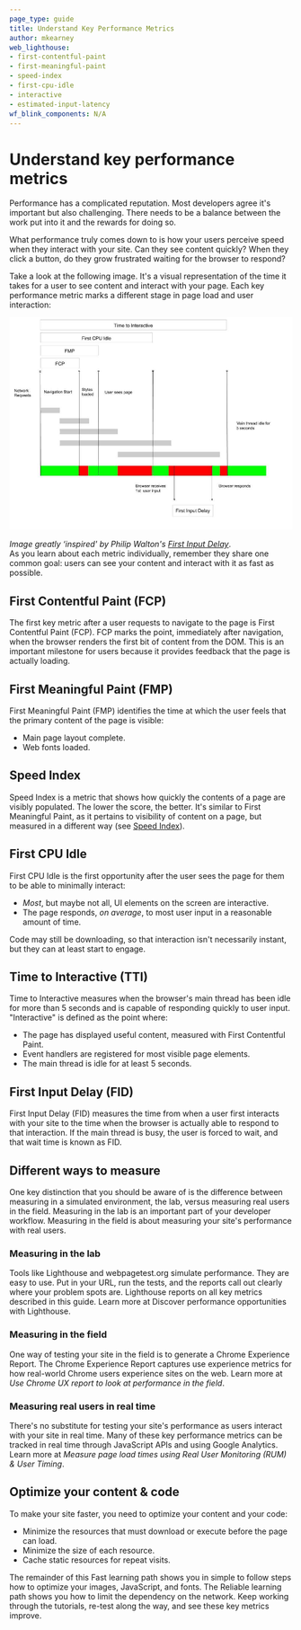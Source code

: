 ```yaml
---
page_type: guide
title: Understand Key Performance Metrics
author: mkearney
web_lighthouse:
- first-contentful-paint
- first-meaningful-paint
- speed-index
- first-cpu-idle
- interactive
- estimated-input-latency
wf_blink_components: N/A
---
```


# Understand key performance metrics

Performance has a complicated reputation. Most developers agree it's important
but also challenging. There needs to be a balance between the work put into it
and the rewards for doing so.

What performance truly comes down to is how your users perceive speed when they
interact with your site. Can they see content quickly? When they click a button,
do they grow frustrated waiting for the browser to respond?

Take a look at the following image. It's a visual representation of the time it
takes for a user to see content and interact with your page. Each key
performance metric marks a different stage in page load and user interaction:

![A timeline of key performance metrics in order: FCP, FMP, First CPU Idle, Time to Interactive.](./understand-metrics.jpg)

_Image greatly ‘inspired' by Philip Walton's
[First Input Delay](https://developers.google.com/web/updates/2018/05/first-input-delay)_.  
As you learn about each metric individually, remember they share one common
goal: users can see your content and interact with it as fast as possible.

## First Contentful Paint (FCP)

The first key metric after a user requests to navigate to the page is First
Contentful Paint (FCP). FCP marks the point, immediately after navigation, when
the browser renders the first bit of content from the DOM. This is an important
milestone for users because it provides feedback that the page is actually
loading.

## First Meaningful Paint (FMP)

First Meaningful Paint (FMP) identifies the time at which the user feels that
the primary content of the page is visible:

+  Main page layout complete.
+  Web fonts loaded.

## Speed Index

Speed Index is a metric that shows how quickly the contents of a page are
visibly populated. The lower the score, the better. It's similar to First
Meaningful Paint, as it pertains to visibility of content on a page, but
measured in a different way (see
[Speed Index](https://sites.google.com/a/webpagetest.org/docs/using-webpagetest/metrics/speed-index)).

## First CPU Idle

First CPU Idle is the first opportunity after the user sees the page for them to
be able to minimally interact:

+  _Most_, but maybe not all, UI elements on the screen are interactive.
+  The page responds, _on average_, to most user input in a reasonable
    amount of time.

Code may still be downloading, so that interaction isn't necessarily instant,
but they can at least start to engage. 

## Time to Interactive (TTI)

Time to Interactive measures when the browser's main thread has been idle for
more than 5 seconds and is capable of responding quickly to user input.
"Interactive" is defined as the point where:

+  The page has displayed useful content, measured with First Contentful
    Paint.
+  Event handlers are registered for most visible page elements.
+  The main thread is idle for at least 5 seconds. 

## First Input Delay (FID)

First Input Delay (FID) measures the time from when a user first interacts with
your site to the time when the browser is actually able to respond to that
interaction. If the main thread is busy, the user is forced to wait, and that
wait time is known as FID.

## Different ways to measure

One key distinction that you should be aware of is the difference between
measuring in a simulated environment, the lab, versus measuring real users in
the field. Measuring in the lab is an important part of your developer workflow.
Measuring in the field is about measuring your site's performance with real
users. 

### Measuring in the lab

Tools like Lighthouse and webpagetest.org simulate performance. They are easy to
use. Put in your URL, run the tests, and the reports call out clearly where your
problem spots are. Lighthouse reports on all key metrics described in this
guide. Learn more at Discover performance opportunities with Lighthouse.

### Measuring in the field

One way of testing your site in the field is to generate a Chrome Experience
Report. The Chrome Experience Report captures use experience metrics for how
real-world Chrome users experience sites on the web. Learn more at _Use Chrome
UX report to look at performance in the field_.

### Measuring real users in real time

There's no substitute for testing your site's performance as users interact with
your site in real time. Many of these key performance metrics can be tracked in
real time through JavaScript APIs and using Google Analytics. Learn more at
_Measure page load times using Real User Monitoring (RUM) & User Timing_.

## Optimize your content & code

To make your site faster, you need to optimize your content and your code:

+  Minimize the resources that must download or execute before the page
    can load.
+  Minimize the size of each resource. 
+  Cache static resources for repeat visits.

The remainder of this Fast learning path shows you in simple to follow steps how
to optimize your images, JavaScript, and fonts. The Reliable learning path shows
you how to limit the dependency on the network. Keep working through the
tutorials, re-test along the way, and see these key metrics improve. 
